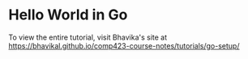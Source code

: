 # Hello World in Go
To view the entire tutorial, visit Bhavika's site at https://bhavikal.github.io/comp423-course-notes/tutorials/go-setup/
